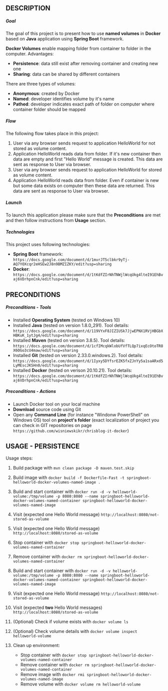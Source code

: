 DESCRIPTION
-----------

##### Goal
The goal of this project is to present how to use **named volumes** in **Docker** based on **Java** application using **Spring Boot** framework.

**Docker Volumes** enable mapping folder from container to folder in the computer. Advantages:
* **Persistence**: data still exist after removing container and creating new one
* **Sharing**: data can be shared by different containers

There are three types of volumes:
* **Anonymous**: created by Docker
* **Named**: developer identifies volume by it's name
* **Pathed**: developer indicates exact path of folder on computer where container folder should be mapped

##### Flow
The following flow takes place in this project:
1. User via any browser sends request to application HelloWorld for not stored as volume content.
1. Application HelloWorld reads data from folder. If it's new container then data are empty and first "Hello World" message is created. This data are sent as response to User via browser.
1. User via any browser sends request to application HelloWorld for stored as volume content.
1. Application HelloWorld reads data from folder. Even if container is new but some data exists on computer then these data are returned. This data are sent as response to User via browser.

##### Launch
To launch this application please make sure that the **Preconditions** are met and then follow instructions from **Usage** section.

##### Technologies
This project uses following technologies:
* **Spring Boot** framework: `https://docs.google.com/document/d/1mvrJT5clbkr9yTj-AQ7YOXcqr2eHSEw2J8n9BMZIZKY/edit?usp=sharing`
* **Docker**: `https://docs.google.com/document/d/1tKdfZIrNhTNWjlWcqUkg4lteI91EhBvaj6VDrhpnCnk/edit?usp=sharing`


PRECONDITIONS
-------------
##### Preconditions - Tools
* Installed **Operating System** (tested on Windows 10)
* Installed **Java** (tested on version 1.8.0_291). Tool details: `https://docs.google.com/document/d/119VYxF8JIZIUSk7JjwEPNX1RVjHBGbXHBKuK_1ytJg4/edit?usp=sharing`
* Installed **Maven** (tested on version 3.8.5). Tool details: `https://docs.google.com/document/d/1cfIMcqkWlobUfVfTLQp7ixqEcOtoTR8X6OGo3cU4maw/edit?usp=sharing`
* Installed **Git** (tested on version 2.33.0.windows.2). Tool details: `https://docs.google.com/document/d/1Iyxy5DYfsrEZK5fxZJnYy5a1saARxd5LyMEscJKSHn0/edit?usp=sharing`
* Installed **Docker** (tested on verison 20.10.21). Tool details: `https://docs.google.com/document/d/1tKdfZIrNhTNWjlWcqUkg4lteI91EhBvaj6VDrhpnCnk/edit?usp=sharing`

##### Preconditions - Actions
* Launch Docker tool on your local machine
* **Download** source code using Git 
* Open any **Command Line** (for instance "Windonw PowerShell" on Windows OS) tool on **project's folder** (exact localization of project you can check in GIT repositories on page `https://github.com/wisniewskikr/chrisblog-it-docker`)


USAGE - PERSISTENCE
-------------------

Usage steps:
1. Build package with `mvn clean package -D maven.test.skip`
1. Build image with `docker build -f Dockerfile-Fast -t springboot-helloworld-docker-volumes-named-image .`
1. Build and start container with `docker run -d -v helloworld-volume:/tmp/volume -p 8080:8080 --name springboot-helloworld-docker-volumes-named-container springboot-helloworld-docker-volumes-named-image`
1. Visit (expected one Hello World message) `http://localhost:8080/not-stored-as-volume`
1. Visit (expected one Hello World message) `http://localhost:8080/stored-as-volume`
1. Stop container with `docker stop springboot-helloworld-docker-volumes-named-container`
1. Remove container with `docker rm springboot-helloworld-docker-volumes-named-container`
1. Build and start container with `docker run -d -v helloworld-volume:/tmp/volume -p 8080:8080 --name springboot-helloworld-docker-volumes-named-container springboot-helloworld-docker-volumes-named-image`
1. Visit (expected one Hello World message) `http://localhost:8080/not-stored-as-volume`
1. Visit (expected **two** Hello World messages) `http://localhost:8080/stored-as-volume`
1. (Optional) Check if volume exists with `docker volume ls`
1. (Optional) Check volume details with `docker volume inspect helloworld-volume`
1. Clean up environment:

    * Stop container with `docker stop springboot-helloworld-docker-volumes-named-container`
    * Remove container with `docker rm springboot-helloworld-docker-volumes-named-container`
    * Remove image with `docker rmi springboot-helloworld-docker-volumes-named-image`
    * Remove volume with `docker volume rm helloworld-volume`